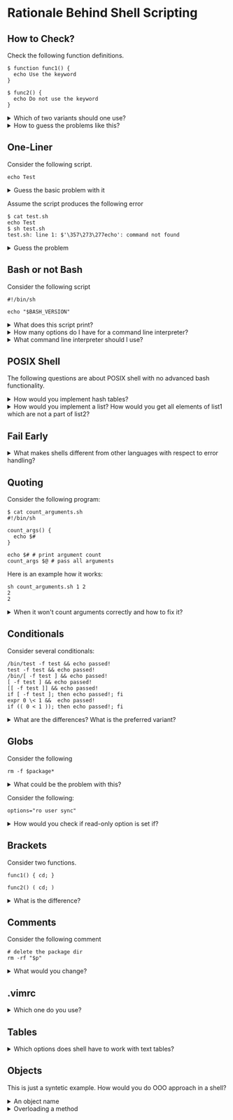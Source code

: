 # Rationale Behind Shell Scripting

## How to Check?

Check the following function definitions.

```
$ function func1() {
  echo Use the keyword
}
```


```
$ func2() {
  echo Do not use the keyword
}
```

<details>

<summary>Which of two variants should one use?</summary>

`dash` does not understand `function` keyword. `dash` is a rewritten and shorter version of `bash`:

```
$ ls -l /bin/?ash
-rwxr-xr-x 1 root root 1183448 Apr 18  2022 /bin/bash
-rwxr-xr-x 1 root root  129816 Jul 18  2019 /bin/dash
```

Consider writing `dash`-aware scripts. Instead of `local a="$b"` use the following:

```
local a
a="$b"
```

Instead of `export a="$b"` use the following:

```
a="$b"
export a
```

</details>

<details>

<summary>How to guess the problems like this?</summary>


Use `shellcheck`, e.g.

```
$ shellcheck test.sh

In test.sh line 4:
function f() { echo $a; }
^-----------------------^ SC2112: 'function' keyword is non-standard. Delete it.

For more information:
  https://www.shellcheck.net/wiki/SC2112 -- 'function' keyword is non-standar...
```

</details>

## One-Liner

Consider the following script.

```
echo Test
```

<details>
<summary>Guess the basic problem with it</summary>

```
In test.sh line 1:
echo Test
^-- SC2148: Tips depend on target shell and yours is unknown. Add a shebang.

For more information:
  https://www.shellcheck.net/wiki/SC2148 -- Tips depend on target shell and y...
```

Note, each problem has a dedicated page with explanations.
<a href="https://en.wikipedia.org/wiki/Shebang_(Unix)">Shebang</a> is a way to indicate the command line interpreter. It looks like `#!/bin/sh` or `#!/bin/bash` in the first line.

</details>

Assume the script produces the following error

```
$ cat test.sh
echo Test
$ sh test.sh
test.sh: line 1: $'\357\273\277echo': command not found
```

<details>

<summary>Guess the problem</summary>

An UTF-8 editor added a <a href="https://en.wikipedia.org/wiki/Byte_order_mark">byte order mark</a> to the script.

</details>


## Bash or not Bash

Consider the following script

```
#!/bin/sh

echo "$BASH_VERSION"
```

<details>

<summary>What does this script print?</summary>

It is undefined. For example, in newer versions of Debian `/bin/sh` symbolically links to `/bin/dash`.
If the first line would be `#!/bin/bash`, would it guarantee the result?

</details>



<details>

<summary>How many options do I have for a command line interpreter?</summary>

Most common and sufficiently compatible options include:

- plain Bourne shell `sh` is rarely used today on a systems like Solaris; on modern Linux systems `sh` is an alias for POSIX mode `bash` or `dash`
- most popular `bash`
- `dash` which does not include a number of advanced `bash` features including hash tables and lists
- Korn shell `ksh`

There exist less compatible shells including like `csh`, `tcsh`, PowerShell, cmd, etc. 

</details>



<details>

<summary>What command line interpreter should I use?</summary>

This is a religious belief question, yet I think there is some rationale behind not using advanced bash functionality and limit myself to a POSIX shell.

- Command line interpreters really shine when you execute lists of commands and use other operating system features.
- All other language functinality, including arrays, hash tables, etc, is better to be written in a real programming language e.g. python3. Better means cheaper to debug and support.

</details>



## POSIX Shell

The following questions are about POSIX shell with no advanced bash functionality.



<details>

<summary>How would you implement hash tables?</summary>

A file which is named as a hash key.

</details>



<details>

<summary>How would you implement a list? How would you get all elements of list1 which are not a part of list2?</summary>

A unix way to implement a list data structure is just a file with strings. You can do list operations as follows.
```
$ sort list1 list2 list2 | uniq -u
```
</details>


## Fail Early

<details>

<summary>What makes shells different from other languages with respect to error handling?</summary>

By default shell scripts do not stop on errors. Fortunately this can be changed to some extent by setting the following options.
- `set -e` stop on error (which does make shell sometimes to stop if a statement return an error code),
- `set -u` stop on unset variables
- `set -o pipefail` stop if one of pipe components fail (does not work in POSIX)
- `set -vx` print commands which is being executed
- `shopt -s huponexit` kill child processes on interactive login shell exit (send SIGHUP)

One may notice here that there are three different ways to set a shell option. Two could be even combined in one command `set -eo pipefail`.

</details>

## Quoting

Consider the following program:

```
$ cat count_arguments.sh
#!/bin/sh

count_args() {
  echo $#
}

echo $# # print argument count
count_args $@ # pass all arguments
```

Here is an example how it works:
```
sh count_arguments.sh 1 2
2
2
```

<details>

<summary>When it won't count arguments correctly and how to fix it?</summary>

Here is an example:
```
sh count_arguments.sh 1 '2 3'
2
3
```

The correct program quotes function arguments, e.g. invokes `count_args "$@"`.


</details>



## Conditionals

Consider several conditionals:

```
/bin/test -f test && echo passed!
test -f test && echo passed!
/bin/[ -f test ] && echo passed!
[ -f test ] && echo passed!
[[ -f test ]] && echo passed!
if [ -f test ]; then echo passed!; fi
expr 0 \< 1 &&  echo passed!
if (( 0 < 1 )); then echo passed!; fi
```


<details>

<summary>What are the differences? What is the preferred variant?</summary>

- Generally it's a good strategy to use the style of the original author.
- If the condition is somewhat complex, maybe it should not be a part of the script.

Historically brackets were introduced to resembles how other languages. Double brackets appeared in Korn shell to support more different conditions. Using `test` and `expr` prevents you from putting too complex logic into your scripts.

The following issues can be disregarded in the modern versions:
- There was also a difference between `||` and `&&` with respect to `set -e` setting.
- `if` launched a separed subshell and exiting it caused different issues.


</details>


## Globs

Consider the following

```
rm -f $package*
```

<details>

<summary>What could be the problem with this?</summary>

This command may delete something unexpected if
- `package` var is not set,
- `package` var contains a space

</details>


Consider the following:
```
options="ro user sync"
```

<details>

<summary>How would you check if read-only option is set if?</summary>

Use `case`:
```
case " $options " in
    *\ ro\ *)
        echo ro
        ;;
esac
```
</details>




## Brackets

Consider two functions.

```
func1() { cd; }
```

```
func2() ( cd; )
```

<details>

<summary>What is the difference?</summary>

The curly bracket does not start a separate process. The second function will execute `cd` in a separate process and this won't affect the current directory of the calling shell.

</details>



## Comments

Consider the following comment

```
# delete the package dir
rm -rf "$p"
```


<details>

<summary>What would you change?</summary>

Delete the comment, use the function.
```
delete_package_dir() {
  local package_dir
  package_dir="$1"

  mv "$package_dir" "$package_dir".old
  rm -rf "$package_dir".old &
}

delete_package_dir "$p"
```

Why .old is important?

</details>



## .vimrc

<details>

<summary>Which one do you use?</summary>

I like this one:

```
set tabstop=4 expandtab
syntax on
```

Setting tabstop to two is less conventional.

</details>




## Tables

<details>

<summary>Which options does shell have to work with text tables?</summary>

Reading tables:
- `IFS="$table_separator" read -r a b c` (`-r` is used for reading slashes)
- `awk -F"$table_separator"`, just don't use its arrays and hashtables
- `cut -d"$table_separator"`

Writing text tables:
- `import prettytable`

</details>


## Objects

This is just a syntetic example. How would you do OOO approach in a shell?

<details>

<summary>An object name</summary>

One can use a method name prefix instead, e. g. `fs__open()` for `fs.open()`

</details>

<details>

<summary>Overloading a method</summary>

Load a new method definition

```
source fs_ext4_impl

```
</details>

